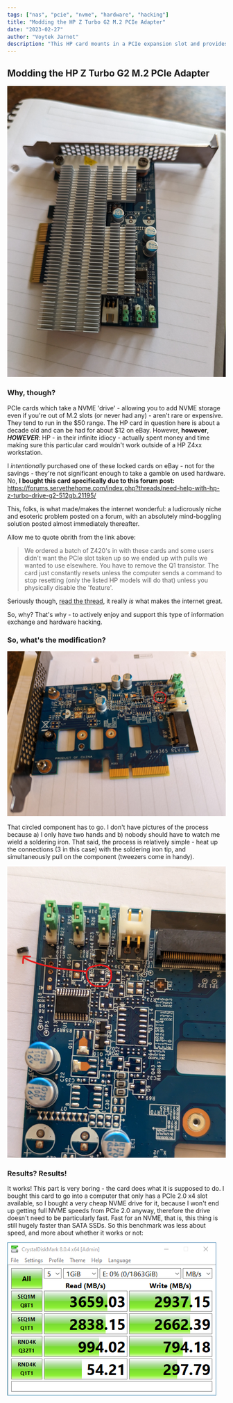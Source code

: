 ```yaml
---
tags: ["nas", "pcie", "nvme", "hardware", "hacking"]
title: "Modding the HP Z Turbo G2 M.2 PCIe Adapter"
date: "2023-02-27"
author: "Voytek Jarnot"
description: "This HP card mounts in a PCIe expansion slot and provides a M.2 NVME socket. But then it gets weird - HP locked these so they could only be used with HP Z4x0s. Or did they?"
---
```


## Modding the HP Z Turbo G2 M.2 PCIe Adapter

![The End Result](hp-card-finished.jpg)

### Why, though?

PCIe cards which take a NVME 'drive' - allowing you to add NVME storage even if you're out of M.2 slots (or never had any) - aren't rare or expensive.
They tend to run in the $50 range. The HP card in question here is about a decade old and can be had for about $12 on eBay. However, **however**, ***HOWEVER***: HP - 
in their infinite idiocy - actually spent money and time making sure this particular card wouldn't work outside of a HP Z4xx workstation. 

I *intentionally* purchased one of these locked cards on eBay - not for the savings - they're not significant enough to take a gamble on used hardware. No, **I bought this
card specifically due to this forum post:** https://forums.servethehome.com/index.php?threads/need-help-with-hp-z-turbo-drive-g2-512gb.21195/ 

This, folks, is what made/makes the internet wonderful: a ludicrously niche and esoteric problem posted on a forum, with an absolutely mind-boggling solution posted almost immediately thereafter.

Allow me to quote obrith from the link above:
>We ordered a batch of Z420's in with these cards and some users didn't want the PCIe slot taken up so we ended up with pulls we wanted to use elsewhere. 
You have to remove the Q1 transistor. The card just constantly resets unless the computer sends a command to stop resetting (only the listed HP models will do that) 
unless you physically disable the 'feature'.

Seriously though, [read the thread](https://forums.servethehome.com/index.php?threads/need-help-with-hp-z-turbo-drive-g2-512gb.21195/), it really *is* what makes the internet great.

So, why? That's why - to actively enjoy and support this type of information exchange and hardware hacking.

### So, what's the modification?

![HP NVME Card Before](Inkedhp-card-before_LI.jpg)

That circled component has to go. I don't have pictures of the process because a) I only have two hands and b) nobody should have to watch me wield a soldering iron.
That said, the process is relatively simple - heat up the connections (3 in this case) with the soldering iron tip, and simultaneously pull on the component (tweezers come in handy).

![HP NVME Card After](Inkedhp-card-after_LI.jpg)


### Results? Results!

It works! This part is very boring - the card does what it is supposed to do. I bought this card to go into a computer that only has a PCIe 2.0 x4 slot available, so I bought a 
very cheap NVME drive for it, because I won't end up getting full NVME speeds from PCIe 2.0 anyway, therefore the drive doesn't need to be particularly fast. Fast for an NVME, that is, this
thing is still hugely faster than SATA SSDs. So this benchmark was less about speed, and more about whether it works or not:

![CrystalDiskMark Results](2023-02-28-155913-crystaldiskmark-hpnvmekingston.png)

